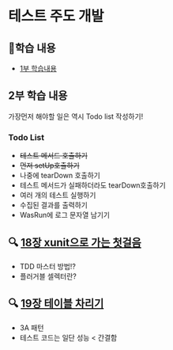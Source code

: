 # 테스트 주도 개발 

## 👀학습 내용
- [1부 학습내용](https://github.com/phantom08266/TIL/wiki/TDD-%ED%95%99%EC%8A%B5-%EB%82%B4%EC%9A%A9(%EC%B0%B8%EA%B3%A0-%EB%8F%84%EC%84%9C-:-%ED%85%8C%EC%8A%A4%ED%8A%B8-%EC%A3%BC%EB%8F%84-%EA%B0%9C%EB%B0%9C))


## 2부 학습 내용

가장먼저 해야할 일은 역시 Todo list 작성하기!

### Todo List
- ~~테스트 메서드 호출하기~~
- ~~먼저 setUp호출하기~~
- 나중에 tearDown 호출하기
- 테스트 메서드가 실패하더라도 tearDown호출하기
- 여러 개의 테스트 실행하기
- 수집된 결과를 출력하기
- WasRun에 로그 문자열 남기기

## 🔍 [18장 xunit으로 가는  첫걸음](https://github.com/phantom08266/TIL/wiki/%5B18%EC%9E%A5%5D-xunit%EC%9C%BC%EB%A1%9C-%EA%B0%80%EB%8A%94--%EC%B2%AB%EA%B1%B8%EC%9D%8C)
- TDD 마스터 방법!?
- 플러거블 셀렉터란?

## 🔍 [19장 테이블 차리기](https://github.com/phantom08266/TIL/wiki/%5B19%EC%9E%A5%5D-%ED%85%8C%EC%9D%B4%EB%B8%94-%EC%B0%A8%EB%A6%AC%EA%B8%B0)
- 3A 패턴
- 테스트 코드는 일단 성능 < 간결함


